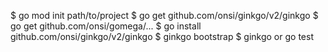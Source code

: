 $ go mod init path/to/project
$ go get github.com/onsi/ginkgo/v2/ginkgo
$ go get github.com/onsi/gomega/...
$ go install github.com/onsi/ginkgo/v2/ginkgo
$ ginkgo bootstrap
$ ginkgo or go test
